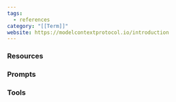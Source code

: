 ```yaml
---
tags:
  - references
category: "[[Term]]"
website: https://modelcontextprotocol.io/introduction
---
```

### Resources

### Prompts

### Tools